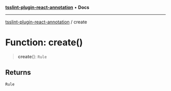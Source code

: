 [**tsslint-plugin-react-annotation**](../README.md) • **Docs**

***

[tsslint-plugin-react-annotation](../README.md) / create

# Function: create()

> **create**(): `Rule`

## Returns

`Rule`
